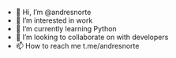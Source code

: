 - 👋 Hi, I’m @andresnorte
- 👀 I’m interested in work
- 🌱 I’m currently learning Python
- 💞️ I’m looking to collaborate on with developers
- 📫 How to reach me t.me/andresnorte

<!---
andresnorte/andresnorte is a ✨ special ✨ repository because its `README.md` (this file) appears on your GitHub profile.
You can click the Preview link to take a look at your changes.
--->
